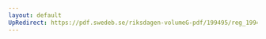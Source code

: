 ```yaml
---
layout: default
UpRedirect: https://pdf.swedeb.se/riksdagen-volumeG-pdf/199495/reg_199495/reg_199495_0066.pdf
---
```

